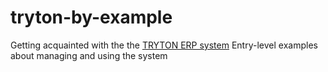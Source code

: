 # tryton-by-example
Getting acquainted with the the [TRYTON ERP system](http://www.tryton.org)
Entry-level examples about managing and using the system 
